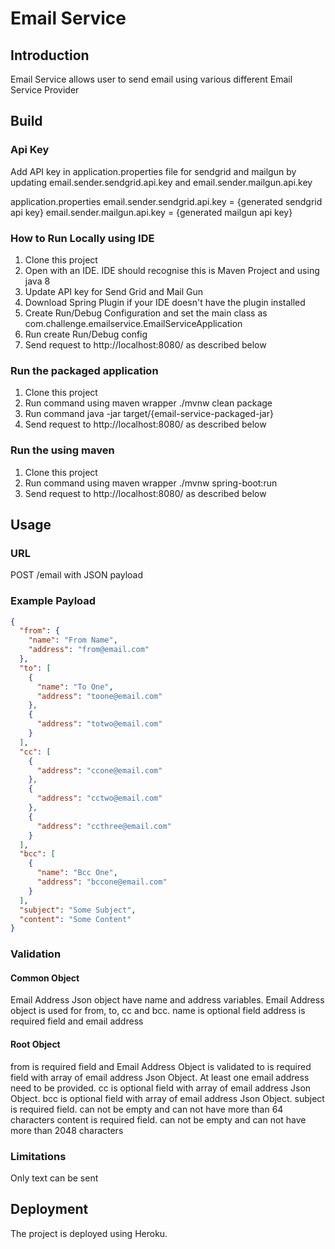 # Email Service
## Introduction
Email Service allows user to send email using various different Email Service Provider

## Build
### Api Key
Add API key in application.properties file for sendgrid and mailgun by updating email.sender.sendgrid.api.key and email.sender.mailgun.api.key

application.properties
email.sender.sendgrid.api.key = {generated sendgrid api key} 
email.sender.mailgun.api.key = {generated mailgun api key}

### How to Run Locally using IDE
1. Clone this project
2. Open with an IDE. IDE should recognise this is Maven Project and using java 8
3. Update API key for Send Grid and Mail Gun
4. Download Spring Plugin if your IDE doesn't have the plugin installed
5. Create Run/Debug Configuration and set the main class as com.challenge.emailservice.EmailServiceApplication
6. Run create Run/Debug config
7. Send request to http://localhost:8080/ as described below

### Run the packaged application
1. Clone this project
2. Run command using maven wrapper ./mvnw clean package
3. Run command java -jar target/{email-service-packaged-jar}
4. Send request to http://localhost:8080/ as described below

### Run the using maven
1. Clone this project
2. Run command using maven wrapper ./mvnw spring-boot:run
3. Send request to http://localhost:8080/ as described below

## Usage
### URL
POST /email with JSON payload

### Example Payload
```JSON
{
  "from": {
    "name": "From Name",
    "address": "from@email.com"
  },
  "to": [
    {
      "name": "To One",
      "address": "toone@email.com"
    },
    {
      "address": "totwo@email.com"
    }
  ],
  "cc": [
    {
      "address": "ccone@email.com"
    },
    {
      "address": "cctwo@email.com"
    },
    {
      "address": "ccthree@email.com"
    }
  ],
  "bcc": [
    {
      "name": "Bcc One",
      "address": "bccone@email.com"
    }
  ],
  "subject": "Some Subject",
  "content": "Some Content"
}
```

### Validation
#### Common Object
Email Address Json object have name and address variables.
Email Address object is used for from, to, cc and bcc.
name is optional field
address is required field and email address 

#### Root Object
from is required field and Email Address Object is validated
to is required field with array of email address Json Object. At least one email address need to be provided.
cc is optional field with array of email address Json Object.
bcc is optional field with array of email address Json Object.
subject is required field. can not be empty and can not have more than 64 characters
content is required field. can not be empty and can not have more than 2048 characters

### Limitations
Only text can be sent

## Deployment
The project is deployed using Heroku.
